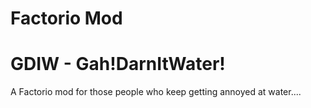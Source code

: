 # Factorio Mod
# GDIW - Gah!DarnItWater!
A Factorio mod for those people who keep getting annoyed at water....
